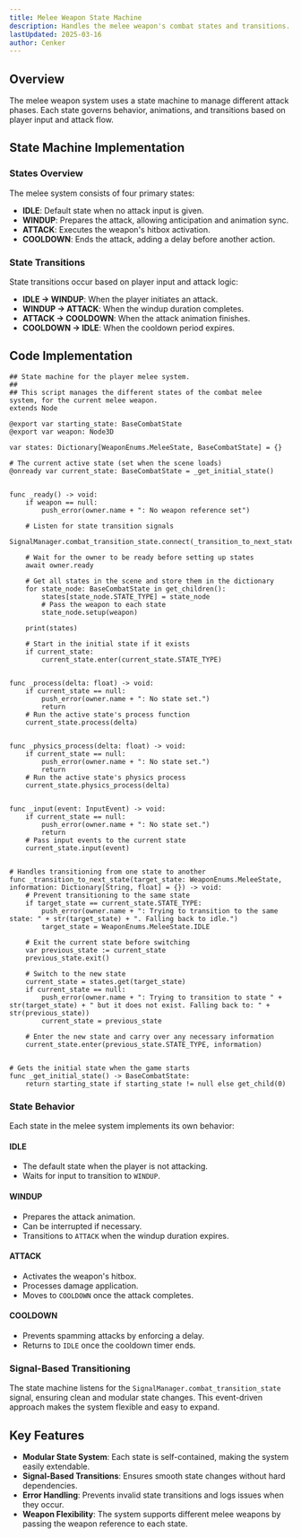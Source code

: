 ```yaml
---
title: Melee Weapon State Machine
description: Handles the melee weapon's combat states and transitions.
lastUpdated: 2025-03-16
author: Cenker
---
```


## Overview
The melee weapon system uses a state machine to manage different attack phases. Each state governs behavior, animations, and transitions based on player input and attack flow.

## State Machine Implementation

### States Overview
The melee system consists of four primary states:

- **IDLE**: Default state when no attack input is given.
- **WINDUP**: Prepares the attack, allowing anticipation and animation sync.
- **ATTACK**: Executes the weapon's hitbox activation.
- **COOLDOWN**: Ends the attack, adding a delay before another action.

### State Transitions
State transitions occur based on player input and attack logic:

- **IDLE → WINDUP**: When the player initiates an attack.
- **WINDUP → ATTACK**: When the windup duration completes.
- **ATTACK → COOLDOWN**: When the attack animation finishes.
- **COOLDOWN → IDLE**: When the cooldown period expires.

## Code Implementation

```gdscript
## State machine for the player melee system.
##
## This script manages the different states of the combat melee system, for the current melee weapon.
extends Node

@export var starting_state: BaseCombatState
@export var weapon: Node3D

var states: Dictionary[WeaponEnums.MeleeState, BaseCombatState] = {}

# The current active state (set when the scene loads)
@onready var current_state: BaseCombatState = _get_initial_state()


func _ready() -> void:
	if weapon == null:
		push_error(owner.name + ": No weapon reference set")

	# Listen for state transition signals
	SignalManager.combat_transition_state.connect(_transition_to_next_state)

	# Wait for the owner to be ready before setting up states
	await owner.ready

	# Get all states in the scene and store them in the dictionary
	for state_node: BaseCombatState in get_children():
		states[state_node.STATE_TYPE] = state_node
		# Pass the weapon to each state
		state_node.setup(weapon)

	print(states)

	# Start in the initial state if it exists
	if current_state:
		current_state.enter(current_state.STATE_TYPE)


func _process(delta: float) -> void:
	if current_state == null:
		push_error(owner.name + ": No state set.")
		return
	# Run the active state's process function
	current_state.process(delta)


func _physics_process(delta: float) -> void:
	if current_state == null:
		push_error(owner.name + ": No state set.")
		return
	# Run the active state's physics process
	current_state.physics_process(delta)


func _input(event: InputEvent) -> void:
	if current_state == null:
		push_error(owner.name + ": No state set.")
		return
	# Pass input events to the current state
	current_state.input(event)


# Handles transitioning from one state to another
func _transition_to_next_state(target_state: WeaponEnums.MeleeState, information: Dictionary[String, float] = {}) -> void:
	# Prevent transitioning to the same state
	if target_state == current_state.STATE_TYPE:
		push_error(owner.name + ": Trying to transition to the same state: " + str(target_state) + ". Falling back to idle.")
		target_state = WeaponEnums.MeleeState.IDLE

	# Exit the current state before switching
	var previous_state := current_state
	previous_state.exit()

	# Switch to the new state
	current_state = states.get(target_state)
	if current_state == null:
		push_error(owner.name + ": Trying to transition to state " + str(target_state) + " but it does not exist. Falling back to: " + str(previous_state))
		current_state = previous_state

	# Enter the new state and carry over any necessary information
	current_state.enter(previous_state.STATE_TYPE, information)


# Gets the initial state when the game starts
func _get_initial_state() -> BaseCombatState:
	return starting_state if starting_state != null else get_child(0)
```
### State Behavior
Each state in the melee system implements its own behavior:

#### **IDLE**
- The default state when the player is not attacking.
- Waits for input to transition to `WINDUP`.

#### **WINDUP**
- Prepares the attack animation.
- Can be interrupted if necessary.
- Transitions to `ATTACK` when the windup duration expires.

#### **ATTACK**
- Activates the weapon's hitbox.
- Processes damage application.
- Moves to `COOLDOWN` once the attack completes.

#### **COOLDOWN**
- Prevents spamming attacks by enforcing a delay.
- Returns to `IDLE` once the cooldown timer ends.

### Signal-Based Transitioning
The state machine listens for the `SignalManager.combat_transition_state` signal, ensuring clean and modular state changes. This event-driven approach makes the system flexible and easy to expand.

## Key Features
- **Modular State System**: Each state is self-contained, making the system easily extendable.
- **Signal-Based Transitions**: Ensures smooth state changes without hard dependencies.
- **Error Handling**: Prevents invalid state transitions and logs issues when they occur.
- **Weapon Flexibility**: The system supports different melee weapons by passing the weapon reference to each state.

